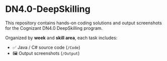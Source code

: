 # DN4.0-DeepSkilling

This repository contains hands-on coding solutions and output screenshots for the Cognizant DN4.0 DeepSkilling program.

Organized by **week** and **skill area**, each task includes:
- ✅ Java / C# source code (`/Code`)
- 🖼️ Output screenshots (`/Output`)
